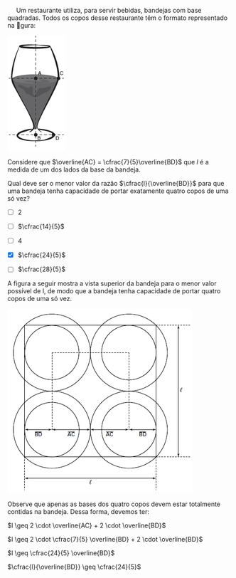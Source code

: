 

     Um restaurante utiliza, para servir bebidas, bandejas com base quadradas. Todos os copos desse restaurante têm o formato representado na gura:

![](cfc45911-c835-37b4-ef04-4f53aa99705a.png)

Considere que $\overline{AC} = \cfrac{7}{5}\overline{BD}$ que *l* é a medida de um dos lados da base da bandeja.

Qual deve ser o menor valor da razão $\cfrac{l}{\overline{BD}}$ para que uma bandeja tenha capacidade de portar exatamente quatro copos de uma só vez?



- [ ] 2
- [ ] $\cfrac{14}{5}$
- [ ] 4
- [x] $\cfrac{24}{5}$
- [ ] $\cfrac{28}{5}$


A figura a seguir mostra a vista superior da bandeja para o menor valor possível de l, de modo que a bandeja tenha capacidade de portar quatro copos de uma só vez.

![](7cdcc571-aae7-a986-523a-106872c394cf.png)

Observe que apenas as bases dos quatro copos devem estar totalmente contidas na bandeja. Dessa forma, devemos ter:

$l \geq 2 \cdot \overline{AC} + 2 \cdot \overline{BD}$

$l \geq 2 \cdot \cfrac{7}{5} \overline{BD} + 2 \cdot \overline{BD}$

$l \geq \cfrac{24}{5} \overline{BD}$

$\cfrac{l}{\overline{BD}} \geq \cfrac{24}{5}$
